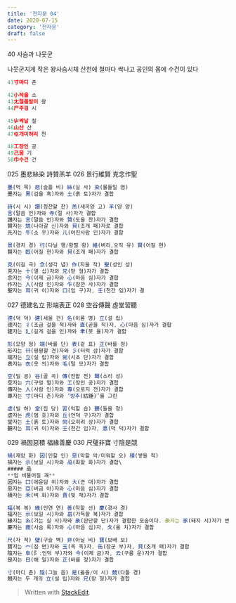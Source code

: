 ```yaml
---
title: '천자문 04'
date: 2020-07-15
category: '천자문'
draft: false
---
```

40 사슴과 나뭇군

나뭇군지게 작은 왕사슴시체
산천에 철마다 싹나고
공인의 몸에 수건이 있다
```js
41寸마디 촌

42小작을 소
43尢절름발이 왕
44尸주검 시

45屮싹날 철
46山산 산
47巛개미허리 천

48工장인 공
49己몸 기
50巾수건 건
```
025 墨悲絲染 詩贊羔羊 
026 景行維賢 克念作聖 
```js
墨(먹 묵) 悲(슬플 비) 絲(실 사) 染(물들일 염)
墨자는 黑(검을 흑)자와 土(흙 토)자가 결합

詩(시 시) 讚(칭찬할 찬) 羔(새끼양 고) 羊(양 양)
言(말씀 언)자와 寺(절 사)자가 결합
讚자는 言(말씀 언)자와 贊(도울 찬)자가 결합
贊자는 兟(나아갈 신)자와 貝(조개 패)자로 결합
先자는 牛(소 우)자와 儿(어진사람 인)자가 결합

景(경치 경) 行(다닐 행/항렬 항) 維(벼리,오직 유) 賢(어질 현)
賢자는 臤(어질 현)자와 貝(조개 패)자가 결합

克(이길 극) 念(생각 념) 作(지을 작) 聖(성인 성)
克자는 十(열 십)자와 兄(맏 형)자가 결합
念자는 今(이제 금)자와 心(마음 심)자가 결합
作자는 人(사람 인)자와 乍(잠깐 사)자가 결합
聖자는 耳(귀 이)자와 口(입 구)자, 壬(천간 임)자가 결
```
027 德建名立 形端表正 
028 空谷傳聲 虛堂習聽 
```js
德(덕 덕) 建(세울 건) 名(이름 명) 立(설 립)
德자는 彳(조금 걸을 척)자와 直(곧을 직)자, 心(마음 심)자가 결합
建자는 廴(길게 걸을 인)자와 聿(붓 율)자가 결합

形(모양 형) 端(바를 단) 表(겉 표) 正(바를 정)
形자는 幵(평평할 견)자와 彡(터럭 삼)자가 결합
端자는 立(설 립)자와 耑(시초 단)자가 결합
表자는 衣(옷 의)자와 毛(털 모)자가 결합

空(빌 공) 谷(골 곡) 傳(전할 전) 聲(소리 성)
空자는 穴(구멍 혈)자와 工(장인 공)자가 결합
傳자는 人(사람 인)자와 專(오로지 전)자가 결합
專자는 寸(마디 촌)자와 ‘방추(紡錘)’를 그린

虛(빌 허) 堂(집 당) 習(익힐 습) 聽(들을 청)
虛자는 虎(범 호)자와 丘(언덕 구)자가 결합
堂자는 土(흙 토)자와 尙(오히려 상)자가 결합
聽자는 耳(귀 이)자와 壬(천간 임)자, 悳(덕 덕)자가 결합
```


029 禍因惡積 福緣善慶 
030 尺璧非寶 寸陰是競 
```js
禍(재앙 화) 因(인할 인) 惡(악할 악/미워할 오) 積(쌓을 적)
禍자는 示(보일 시)자와 咼(화할 화)자가 결합\
##### 咼
**입 비뚤어질 괘**
因자는 囗(에운담 위)자와 大(큰 대)자가 결합
惡자는 亞(버금 아)자와 心(마음 심)자가 결합
積자는 禾(벼 화)자와 責(빚 채)자가 결합

福(복 복) 緣(인연 연) 善(착할 선) 慶(경사 경)
福자는 示(보일 시)자와 畐(가득할 복)자가 결합
緣자는 糸(가는 실 사)자와 彖(판단할 단)자가 결합한 모습이다. 彖자는 豕(돼지 시)자가 변형
慶자는 鹿(사슴 록)자와 心(마음 심)자, 夂(올 치)자가 결합

尺(자 척) 璧(구슬 벽) 非(아닐 비) 寶(보배 보)
寶자는 宀(집 면)자와 玉(옥 옥)자, 缶(장군 부)자, 貝(조개 패)자가 결합
陰자는 阜(阝:언덕 부)자와 今(이제 금)자, 云(구름 운)자가 결합
是자는 日(해 일)자와 正(바를 정)자가 결합

寸(마디 촌) 陰(그늘 음) 是(옳을/이 시) 競(다툴 경)
競자는 두 개의 立(설 립)자와 兄(맏 형)자가 결합
```


> Written with [StackEdit](https://stackedit.io/).
<!--stackedit_data:
eyJoaXN0b3J5IjpbLTQyMzU4OTY5NCwxMDY3NDA0NDgsLTEzOD
cxNDU5MTcsMTA2NzQwNDQ4LC0xMzg3MTQ1OTE3LDEwNjc0MDQ0
OCwxMDY3NDA0NDhdfQ==
-->